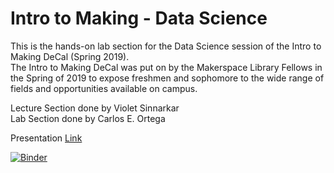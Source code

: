 # Intro to Making - Data Science

This is the hands-on lab section for the Data Science session of the Intro to Making DeCal (Spring 2019).  
The Intro to Making DeCal was put on by the Makerspace Library Fellows in the Spring of 2019 to expose freshmen and sophomore to the wide range of fields and opportunities available on campus.  

Lecture Section done by Violet Sinnarkar  
Lab Section done by Carlos E. Ortega  


Presentation [Link](https://docs.google.com/presentation/d/1J2f-B-hZcaQYQt6oIFDtaHnSJqk_BnCF9grsTFWPjOo/edit)  


[![Binder](https://mybinder.org/badge_logo.svg)](https://mybinder.org/v2/gh/SoyCarlos/Intro-To-Making-Data/master)
